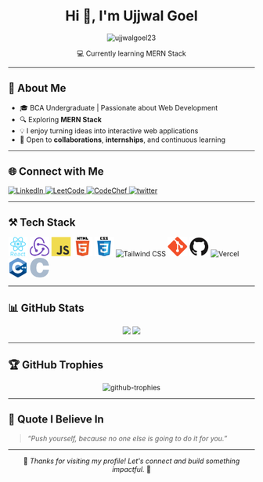 <h1 align="center">Hi 👋, I'm Ujjwal Goel</h1>

<p align="center">
  <img src="https://komarev.com/ghpvc/?username=ujjwalgoel23&label=Profile%20views&color=0e75b6&style=flat" alt="ujjwalgoel23" />
</p>

<p align="center">
  💻 Currently learning MERN Stack <br/>
</p>

---

## 📌 About Me

- 🎓 BCA Undergraduate | Passionate about Web Development
- 🔍 Exploring **MERN Stack**  
- 💡 I enjoy turning ideas into interactive web applications  
- 🤝 Open to **collaborations**, **internships**, and continuous learning  

---

## 🌐 Connect with Me


<p align="left">
  <a href="https://www.linkedin.com/in/ujjwalgoel01/" target="_blank">
    <img src="https://cdn.jsdelivr.net/npm/simple-icons@v3/icons/linkedin.svg" height="30" width="40" alt="LinkedIn"/>
  </a>
  <a href="https://leetcode.com/u/ujjwalgoel01/" target="_blank">
    <img src="https://cdn.jsdelivr.net/npm/simple-icons@v3/icons/leetcode.svg" height="30" width="40" alt="LeetCode"/>
  </a>
  <a href="https://www.codechef.com/users/ujjwal_goel01" target="_blank">
    <img src="https://cdn.jsdelivr.net/npm/simple-icons@v3/icons/codechef.svg" height="30" width="40" alt="CodeChef"/>
  </a>
   <a href="https://x.com/UjjwalGoel75359" target="_blank">
    <img src="https://cdn.jsdelivr.net/npm/simple-icons@v3/icons/twitter.svg" height="30" width="40" alt="twitter"/>
  </a>
</p>

---

## ⚒️ Tech Stack

<p align="left">
  <!-- Frontend -->
  <img src="https://raw.githubusercontent.com/devicons/devicon/master/icons/react/react-original-wordmark.svg" alt="ReactJS" width="40" height="40"/>
  <img src="https://raw.githubusercontent.com/devicons/devicon/master/icons/redux/redux-original.svg" alt="Redux" width="40" height="40"/>
  <img src="https://raw.githubusercontent.com/devicons/devicon/master/icons/javascript/javascript-original.svg" alt="JavaScript" width="40" height="40"/>
  <img src="https://raw.githubusercontent.com/devicons/devicon/master/icons/html5/html5-original-wordmark.svg" alt="HTML5" width="40" height="40"/>
  <img src="https://raw.githubusercontent.com/devicons/devicon/master/icons/css3/css3-original-wordmark.svg" alt="CSS3" width="40" height="40"/>
  <img src="https://upload.wikimedia.org/wikipedia/commons/d/d5/Tailwind_CSS_Logo.svg" alt="Tailwind CSS" width="40" height="40"/>

  <!-- Tools & Platforms -->
  
  <img src="https://raw.githubusercontent.com/devicons/devicon/master/icons/git/git-original.svg" alt="Git" width="40" height="40"/>
  <img src="https://raw.githubusercontent.com/devicons/devicon/master/icons/github/github-original.svg" alt="GitHub" width="40" height="40"/>
  <img src="https://www.vectorlogo.zone/logos/vercel/vercel-icon.svg" alt="Vercel" width="40" height="40"/>
  

  <!-- Other Languages -->
  <img src="https://raw.githubusercontent.com/devicons/devicon/master/icons/cplusplus/cplusplus-original.svg" alt="C++" width="40" height="40"/>
  <img src="https://raw.githubusercontent.com/devicons/devicon/master/icons/c/c-original.svg" alt="C" width="40" height="40"/>


</p>

---

## 📊 GitHub Stats

<p align="center">
  <img src="https://github-readme-stats.vercel.app/api?username=ujjwalgoel23&show_icons=true&theme=radical" height="180px"/>
  <img src="https://github-readme-stats.vercel.app/api/top-langs/?username=ujjwalgoel23&layout=compact&theme=radical" height="180px"/>
</p>

---

## 🏆 GitHub Trophies

<p align="center">
  <img src="https://github-profile-trophy.vercel.app/?username=ujjwalgoel23&theme=radical&margin-w=15&margin-h=15" alt="github-trophies" />
</p>

---

## 📢 Quote I Believe In

> *“Push yourself, because no one else is going to do it for you.”*  

---

<p align="center">
  🌟 <i>Thanks for visiting my profile! Let's connect and build something impactful.</i> 🌟
</p>
